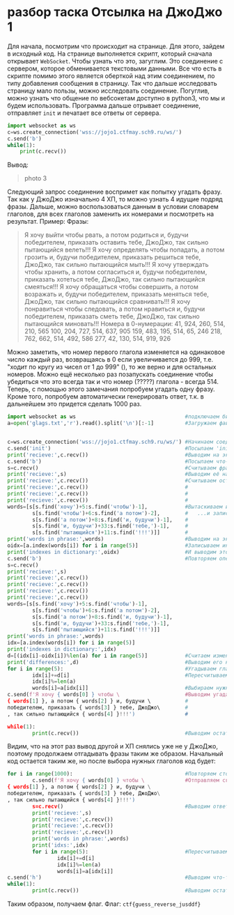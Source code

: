 # разбор таска Отсылка на ДжоДжо 1

Для начала, посмотрим что происходит на странице. Для этого, зайдем в исходный код. На странице выполняется скрипт, который сначала открывает `WebSocket`. Чтобы узнать что это, загуглим. Это соединение с сервером, которое обменивается текстовыми данными. Все что есть в скрипте помимо этого является оберткой над этим соединением, по типу добавления сообщения в страницу. Так что дальше исследовать страницу мало пользы, можно исследовать соединение.
Погуглив, можно узнать что общение по вебсокетам доступно в python3, что мы и будем использовать. Программа дальше отрывает соединение, отправляет `init` и печатает все ответы от сервера.
```python
import websocket as ws
c=ws.create_connection('wss://jojo1.ctfmay.sch9.ru/ws/')
c.send('b')
while(1):
    print(c.recv())
```
Вывод:
> photo 3

Следующий запрос соединение воспримет как попытку угадать фразу. Так как у ДжоДжо изначально 4 ХП, то можно узнать 4 идущие подряд фразы. Дальше, можно воспользоваться данным в условии словарем глаголов, для всех глаголов заменить их номерами и посмотреть на результат. Пример:
Фразы:
> Я хочу выйти чтобы рвать, а потом родиться и, будучи победителем, приказать оставить тебе, ДжоДжо, так сильно пытающийся велеть!!!
> Я хочу определять чтобы попадать, а потом грозить и, будучи победителем, приказать решиться тебе, ДжоДжо, так сильно пытающийся мыть!!!
> Я хочу утверждать чтобы хранить, а потом согласиться и, будучи победителем, приказать хотеться тебе, ДжоДжо, так сильно пытающийся смеяться!!!
> Я хочу обращаться чтобы совершить, а потом возражать и, будучи победителем, приказать меняться тебе, ДжоДжо, так сильно пытающийся сравнивать!!!
> Я хочу понравиться чтобы следовать, а потом нравиться и, будучи победителем, приказать сметь тебе, ДжоДжо, так сильно пытающийся миновать!!!
Номера в 0-нумерации:
41, 924, 260, 514, 210, 565
100, 204, 727, 514, 637, 905
159, 483, 195, 514, 65, 246
218, 762, 662, 514, 492, 586
277, 42, 130, 514, 919, 926

Можно заметить, что номер первого глагола изменяется на одинаковое число каждый раз, возвращаясь в 0 если увеличивается до 999, т.е. "ходит по кругу из чисел от 1 до 999" (), то же верно и для остальных номеров. Можно ещё несколько раз позапускать соединение чтобы убедиться что это всегда так и что номер (?????) глагола - всегда 514. Теперь, с помощью этого замечания попробуем угадать одну фразу. Кроме того, попробуем автоматически генерировать ответ, т.к. в дальнейшем это придется сделать 1000 раз.
```python
import websocket as ws                                   #подключаем библиотеку
a=open('glags.txt','r').read().split('\n')[:-1]          #Загружаем файл, записываем в массив


c=ws.create_connection('wss://jojo1.ctfmay.sch9.ru/ws/') #Начинаем соединение
c.send('init')                                           #Посылаем 'init' в соединение
print('recieve:',c.recv())                               #Выводим на экран ответ (photo 3)
c.send('b')                                              #Посылаем что-то чтобы узнать первую фразу
s=c.recv()                                               #Считываем фразу из соединения
print('recieve:',s)                                      #Выводим её на экран
print('recieve:',c.recv())                               #Считываем оставшиеся фразы
print('recieve:',c.recv())                               #
print('recieve:',c.recv())                               #
print('recieve:',c.recv())                               #
words=[s[s.find('хочу')+5:s.find('чтобы')-1],            #Вытаскиваем из фразы только 5 глаголов, которые изменяются...
        s[s.find('чтобы')+6:s.find('а потом')-2],        #   ...и записываем их в массив
        s[s.find('а потом')+8:s.find('и, будучи')-1],    #
        s[s.find('и, будучи')+33:s.find('тебе,')-1],     #
        s[s.find('пытающийся')+11:s.find('!!!')]]        #
print('words in phrase:',words)                          #Выводим на экран массив слов
oidx=[a.index(words[i]) for i in range(5)]               #Записываем индексы слов в массиве a (словаре) в массив
print('indexes in dictionary:',oidx)                     #И выводим этот массив
c.send('b')                                              #Повторяем операцию для следующей фразы
s=c.recv()
print('recieve:',s)
print('recieve:',c.recv())
print('recieve:',c.recv())
print('recieve:',c.recv())
print('recieve:',c.recv())
words=[s[s.find('хочу')+5:s.find('чтобы')-1],
        s[s.find('чтобы')+6:s.find('а потом')-2],
        s[s.find('а потом')+8:s.find('и, будучи')-1],
        s[s.find('и, будучи')+33:s.find('тебе,')-1],
        s[s.find('пытающийся')+11:s.find('!!!')]]
print('words in phrase:',words)
idx=[a.index(words[i]) for i in range(5)]
print('indexes in dictionary:',idx)
d=[(idx[i]-oidx[i])%len(a) for i in range(5)]            #Cчитаем изменение номера для каждого глагола
print('differences:',d)                                  #Выводим его на экран
for i in range(5):                                       #Угадываем глаголы третьей фразы
        idx[i]+=d[i]                                     #Пересчитываем массив idx
        idx[i]%=len(a)
        words[i]=a[idx[i]]                               #Выбираем нужные глаголы
c.send(f'Я хочу { words[0] } чтобы \                     #Выводим угаданную фразу
{ words[1] }, а потом { words[2] } и, будучи \           #
победителем, приказать { words[3] } тебе, ДжоДжо\        #
, так сильно пытающийся { words[4] }!!!')                #

while(1):
        print(c.recv())                                  #Выводим остаток ответов от сервера.
```
Видим, что на этот раз вывод другой и ХП снялись уже не у ДжоДжо, поэтому продолжаем отгадывать фразы таким же образом. Начальный код остается таким же, но после выбора нужных глаголов код будет:
```python
for i in range(1000):                                    #Повторяем столько раз, сколько ХП у противника
        c.send(f'Я хочу { words[0] } чтобы \             #Отправляем сгенерированную фразу
{ words[1] }, а потом { words[2] } и, будучи \
победителем, приказать { words[3] } тебе, ДжоДжо\
, так сильно пытающийся { words[4] }!!!')
        s=c.recv()                                       #Выводим ответ от сервера
        print('recieve:',s)
        print('recieve:',c.recv())
        print('recieve:',c.recv())
        print('recieve:',c.recv())
        print('words in phrase:',words)
        print('idxs:',idx)
        for i in range(5):                               #Пересчитываем массивы
                idx[i]+=d[i]
                idx[i]%=len(a)
                words[i]=a[idx[i]]
c.send('h')                                              #Выводим что-то чтобы получить ответ от сервера
while(1):
        print(c.recv())                                  #Выводим остаток ответов от сервера.

```
Таким образом, получаем флаг.
Флаг: `ctf{guess_reverse_jusddf}`